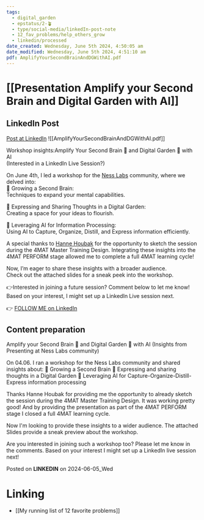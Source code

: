 ```yaml
---
tags:
  - digital_garden
  - epstatus/2-🪴
  - type/social-media/linkedIn-post-note
  - 12_fav_problems/help_others_grow
  - linkedin/processed
date_created: Wednesday, June 5th 2024, 4:50:05 am
date_modified: Wednesday, June 5th 2024, 4:51:10 am
pdf: AmplifyYourSecondBrainAndDGWithAI.pdf
---
```

# [[Presentation Amplify your Second Brain and Digital Garden with AI]]
## LinkedIn Post
[Post at LinkedIn](https://www.linkedin.com/posts/sebastiankamilli_slides-amplify-second-brain-and-digital-activity-7204014138627387392-s0f5?utm_source=share&utm_medium=member_desktop)
![[AmplifyYourSecondBrainAndDGWithAI.pdf]]

Workshop insights:Amplify Your Second Brain 🧠 and Digital Garden 🌱 with AI  
(Interested in a LinkedIn Live Session?)  
  
  
On June 4th, I led a workshop for the [Ness Labs](https://www.linkedin.com/company/nesslabs/) community, where we delved into:  
🧠 Growing a Second Brain:  
Techniques to expand your mental capabilities.  
  
🌱 Expressing and Sharing Thoughts in a Digital Garden:  
Creating a space for your ideas to flourish.  
  
🤖 Leveraging AI for Information Processing:  
Using AI to Capture, Organize, Distill, and Express information efficiently.  
  
A special thanks to [](https://www.linkedin.com/in/ACoAAABu4oIBhM9AaaXVclPPngaKlvVKKy-FogU)[Hanne Houbak](https://www.linkedin.com/in/hanne-houbak-4aa5252/) for the opportunity to sketch the session during the 4MAT Master Training Design. Integrating these insights into the 4MAT PERFORM stage allowed me to complete a full 4MAT learning cycle!  
  
Now, I’m eager to share these insights with a broader audience.  
Check out the attached slides for a sneak peek into the workshop.  
  
👉Interested in joining a future session? Comment below to let me know!  
Based on your interest, I might set up a LinkedIn Live session next.

👉 [FOLLOW ME on LinkedIn](https://www.linkedin.com/comm/mynetwork/discovery-see-all?usecase=PEOPLE_FOLLOWS&followMember=sebastiankamilli)

## Content preparation
Amplify your Second Brain 🧠 and Digital Garden 🌱 with AI
(Insights from Presenting at Ness Labs community)

On 04.06. I ran a workshop for the Ness Labs community and shared insights about:
🧠 Growing a Second Brain 
🌱 Expressing and sharing thoughts in a Digital Garden
🤖 Leveraging AI for Capture-Organize-Distill-Express information processing

Thanks Hanne Houbak for providing me the opportunity to already sketch the session during the 4MAT Master Training Design. It was working pretty good! 
And by providing the presentation as part of the 4MAT PERFORM stage I closed a full 4MAT learning cycle. 

Now I'm looking to provide these insights to a wider audience.
The attached Slides provide a sneak preview about the workshop. 

Are you interested in joining such a workshop too? Please let me know in the comments. Based on your interest I might set up a LinkedIn live session next!

Posted on **LINKEDIN** on 2024-06-05_Wed
# Linking
+ [[My running list of 12 favorite problems]]